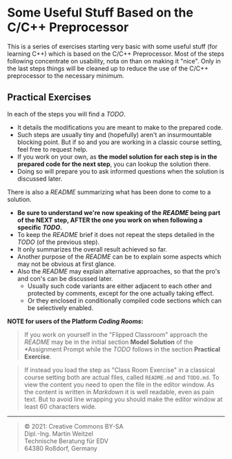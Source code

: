 # Some Useful Stuff Based on the C/C++ Preprocessor

This is a series of exercises starting very basic with some
useful stuff (for learning C++) which is based on the C/C++
Preprocessor. Most of the steps following concentrate on
usability, nota on than on making it "nice". Only in the
last steps things will be cleaned up to reduce the use of
the C/C++ preprocessor to the necessary minimum.

## Practical Exercises
 
In each of the steps you will find a *TODO*.
* It details the modifications you are meant to make to
  the prepared code.
* Such steps are usually tiny and (hopefully) aren't an
  insurmountable blocking point. But if so and you are
  working in a classic course setting, feel free to request
  help.
* If you work on your own, as **the model solution for each
  step is in the prepared code for the next step**, you can
  lookup the solution there.
* Doing so will prepare you to ask informed questions when
  the solution is discussed later.

There is also a *README* summarizing what has been done to
  come to a solution.
* **Be sure to understand we're now speaking of the
  *README* being part of the NEXT step, AFTER the one
  you work on when following a specific *TODO*.**
* To keep the *README* brief it does not repeat the steps
  detailed in the *TODO* (of the previous step).
* It only summarizes the overall result achieved so far.
* Another purpose of the *README* can be to explain some
  aspects which may not be obvious at first glance.
* Also the *README* may explain alternative approaches,
  so that the pro's and con's can be discussed later.
  * Usually such code variants are either adjacent to each
    other and protected by comments, except for the one
    actually taking effect.
  * Or they enclosed in conditionally compiled code
    sections which can be selectively enabled.

**NOTE for users of the Platform *Coding Rooms*:**
> If you work on yourself in the "Flipped Classroom"
  approach the *README* may be in the initial section
  **Model Solution** of the *Assignment Prompt while the
  *TODO* follows in the section **Practical Exercise**.

> If instead you load the step as "Class Room Exercise"
  in a classical course setting both are actual files,
  called `README.md` and `TODO.md`. To view the content
  you need to open the file in the editor window. As the
  content is written in *Markdown* it is well readable,
  even as pain text. But to avoid line wrapping you should
  make the editor window at least 60 characters wide.

* * * * *
> © 2021: Creative Commons BY-SA  
> Dipl.-Ing. Martin Weitzel  
> Technische Beratung für EDV  
> 64380 Roßdorf, Germany 